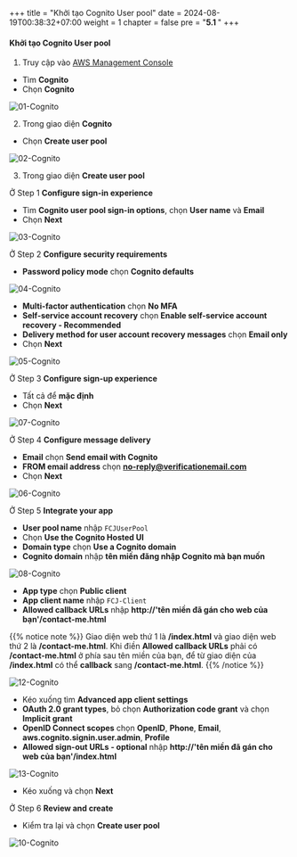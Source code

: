 +++
title = "Khởi tạo Cognito User pool"
date = 2024-08-19T00:38:32+07:00
weight = 1
chapter = false
pre = "<b>5.1 </b>"
+++

#### Khởi tạo Cognito User pool

1. Truy cập vào [AWS Management Console](https://aws.amazon.com/vi/free/?gclid=CjwKCAjw_ZC2BhAQEiwAXSgClvWbbk-Y8aK5QEAweAN7K8tLmdmvIiZuLvrcXaHfX9HrfLJlZr3U2xoC6y4QAvD_BwE&trk=c4f45c53-585c-4b31-8fbf-d39fbcdc603a&sc_channel=ps&ef_id=CjwKCAjw_ZC2BhAQEiwAXSgClvWbbk-Y8aK5QEAweAN7K8tLmdmvIiZuLvrcXaHfX9HrfLJlZr3U2xoC6y4QAvD_BwE:G:s&s_kwcid=AL!4422!3!637354294239!e!!g!!aws!19043613274!143453611386&all-free-tier.sort-by=item.additionalFields.SortRank&all-free-tier.sort-order=asc&awsf.Free%20Tier%20Types=*all&awsf.Free%20Tier%20Categories=*all)

- Tìm **Cognito**
- Chọn **Cognito**

![01-Cognito](/images/6/6-cognito-01.png?width=90pc)

2. Trong giao diện **Cognito**

- Chọn **Create user pool**

![02-Cognito](/images/6/6-cognito-02.png?width=90pc)

3. Trong giao diện **Create user pool**

Ở Step 1 **Configure sign-in experience**

- Tìm **Cognito user pool sign-in options**, chọn **User name** và **Email**
- Chọn **Next**

![03-Cognito](/images/6/6-cognito-03.png?width=90pc)

Ở Step 2 **Configure security requirements**

- **Password policy mode** chọn **Cognito defaults**

![04-Cognito](/images/6/6-cognito-04.png?width=90pc)

- **Multi-factor authentication** chọn **No MFA**
- **Self-service account recovery** chọn **Enable self-service account recovery - Recommended**
- **Delivery method for user account recovery messages** chọn **Email only**
- Chọn **Next**

![05-Cognito](/images/6/6-cognito-05.png?width=90pc)

Ở Step 3 **Configure sign-up experience**

- Tất cả để **mặc định**
- Chọn **Next**

![07-Cognito](/images/6/6-cognito-07.png?width=90pc)

Ở Step 4 **Configure message delivery**

- **Email** chọn **Send email with Cognito**
- **FROM email address** chọn **no-reply@verificationemail.com**
- Chọn **Next**

![06-Cognito](/images/6/6-cognito-06.png?width=90pc)

Ở Step 5 **Integrate your app**

- **User pool name** nhập `FCJUserPool`
- Chọn **Use the Cognito Hosted UI**
- **Domain type** chọn **Use a Cognito domain**
- **Cognito domain** nhập **tên miền đăng nhập Cognito mà bạn muốn**

![08-Cognito](/images/6/6-cognito-08.png?width=90pc)

- **App type** chọn **Public client**
- **App client name** nhập `FCJ-Client`
- **Allowed callback URLs** nhập **http://'tên miền đã gán cho web của bạn'/contact-me.html**

{{% notice note %}}
Giao diện web thứ 1 là **/index.html** và giao diện web thứ 2 là **/contact-me.html**. Khi điền **Allowed callback URLs** phải có **/contact-me.html** ở phía sau tên miền của bạn, để từ giao diện của **/index.html** có thể **callback** sang **/contact-me.html**.
{{% /notice %}}

![12-Cognito](/images/6/6-cognito-12.png?width=90pc)

- Kéo xuống tìm **Advanced app client settings**
- **OAuth 2.0 grant types**, bỏ chọn **Authorization code grant** và chọn **Implicit grant**
- **OpenID Connect scopes** chọn **OpenID**, **Phone**, **Email**, **aws.cognito.signin.user.admin**, **Profile**
- **Allowed sign-out URLs - optional** nhập **http://'tên miền đã gán cho web của bạn'/index.html**

![13-Cognito](/images/6/6-cognito-13.png?width=90pc)

- Kéo xuống và chọn **Next**

Ở Step 6 **Review and create**

- Kiểm tra lại và chọn **Create user pool**

![10-Cognito](/images/6/6-cognito-10.png?width=90pc)
